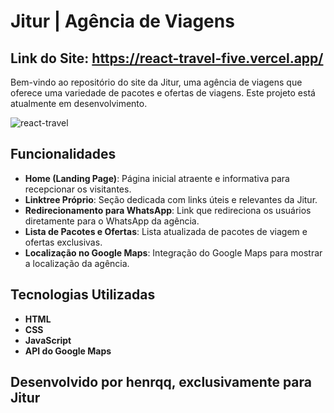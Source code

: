 # Jitur | Agência de Viagens 
## Link do Site: https://react-travel-five.vercel.app/

Bem-vindo ao repositório do site da Jitur, uma agência de viagens que oferece uma variedade de pacotes e ofertas de viagens. Este projeto está atualmente em desenvolvimento.

![react-travel](https://github.com/caiohenrqq/react-travel/assets/99412837/9a76bf2e-c2d7-4807-ace9-eddad572dda4)

## Funcionalidades

- **Home (Landing Page)**: Página inicial atraente e informativa para recepcionar os visitantes.
- **Linktree Próprio**: Seção dedicada com links úteis e relevantes da Jitur.
- **Redirecionamento para WhatsApp**: Link que redireciona os usuários diretamente para o WhatsApp da agência.
- **Lista de Pacotes e Ofertas**: Lista atualizada de pacotes de viagem e ofertas exclusivas.
- **Localização no Google Maps**: Integração do Google Maps para mostrar a localização da agência.

## Tecnologias Utilizadas

- **HTML**
- **CSS**
- **JavaScript**
- **API do Google Maps**

## Desenvolvido por henrqq, exclusivamente para Jitur
